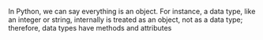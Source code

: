 In Python, we can say everything is an object. For instance, a data type, like an integer or string, internally is treated as an object, not as a data type; therefore, data types have methods and attributes
